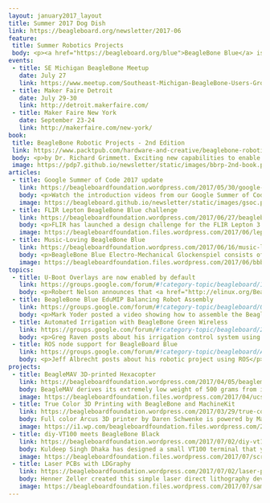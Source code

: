 ```yaml
---
layout: january2017_layout
title: Summer 2017 Dog Dish
link: https://beagleboard.org/newsletter/2017-06
feature:
 title: Summer Robotics Projects
 body: <p><a href="https://beagleboard.org/blue">BeagleBone Blue</a> is taking off, literally as you can see in this <a href="https://youtu.be/B1DssoXzUXw">Tech Talk with Gus</a> of GHI Electronics where Jason Kridner chatted about the usage of BeagleBone programmable real-time (PRU) microcontrollers in applications like quadcopters and the <a href="https://www.renaissancerobotics.com/edumip.html">EduMIP educational robot</a>. The code for both is already in the Debian package feeds, so getting started should be simple. Mark and Jason just got back from the American Society for Engineering Education annual conference where they introduced teaching robotics using BeagleBone Blue to a capacity audience of University-level educators and a capacity overflow audience of students and you can check out <a href="https://beagleboard.org/show/asee">that presentation</a>. There's even a new book released if you need some extra hand holding. If you act today, you can make a proposal to add a thermal camera and get the camera and a BeagleBone Blue for free!</p><p>So much capability to build advanced robotics projects has never before been integrated into as an affordable kit, so I hope you'll check out what projects others are up to this summer and decide to tackle one of your own.</p><p><em><strong>&mdash;Christine Long</strong>, Executive Director</em></p>
events:
 - title: SE Michigan BeagleBone Meetup 
   date: July 27
   link: https://www.meetup.com/Southeast-Michigan-BeagleBone-Users-Group/
 - title: Maker Faire Detroit
   date: July 29-30
   link: http://detroit.makerfaire.com/
 - title: Maker Faire New York
   date: September 23-24
   link: http://makerfaire.com/new-york/
book:
 title: BeagleBone Robotic Projects - 2nd Edition
 link: https://www.packtpub.com/hardware-and-creative/beaglebone-robotic-projects-second-edition
 body: <p>by Dr. Richard Grimmett. Exciting new capabilities to enable even easier DIY robotics with BeagleBone Blue.</p>
 image: https://pdp7.github.io/newsletter/static/images/bbrp-2nd-book.png
articles:
 - title: Google Summer of Code 2017 update 
   link: https://beagleboardfoundation.wordpress.com/2017/05/30/google-summer-of-code-project-videos/
   body: <p>Watch the introduction videos from our Google Summer of Code 2017 students</p>
   image: https://beagleboard.github.io/newsletter/static/images/gsoc.png
 - title: FLIR Lepton BeagleBone Blue challenge 
   link: https://beagleboardfoundation.wordpress.com/2017/06/27/beaglebone-blue-challenge-with-flir-lepton/
   body: <p>FLIR has launched a design challenge for the FLIR Lepton 3 thermal camera and BeagleBone Blue. Submit your project idea for the FLIR challenge by July 21st. The top 5 ideas will receive a BeagleBone Blue and FLIR Lepton 3</p>
   image: https://beagleboardfoundation.files.wordpress.com/2017/06/lepton.png?w=720
 - title: Music-Loving BeagleBone Blue
   link: https://beagleboardfoundation.wordpress.com/2017/06/16/music-loving-beaglebone/
   body: <p>BeagleBone Blue Electro-Mechanical Glockenspiel consists of eight servo motors each with a mallet stick attached to them.</p>
   image: https://beagleboardfoundation.files.wordpress.com/2017/06/bbblue-feat_bright-1.png
topics:
 - title: U-Boot Overlays are now enabled by default
   link: https://groups.google.com/forum/#!category-topic/beagleboard/1ahosuHBUTo
   body: <p>Robert Nelson announces that <a href="http://elinux.org/Beagleboard:BeagleBoneBlack_Debian#Debian_Image_Testing_Snapshots">Debian test images</a> now have <a href="http://elinux.org/Beagleboard:BeagleBoneBlack_Debian#U-Boot_Overlays">U-Boot Overlays</a> enabled by default</p>
 - title: BeagleBone Blue EduMIP Balancing Robot Assembly
   link: https://groups.google.com/forum/#!category-topic/beagleboard/OYq_5NDuN1I
   body: <p>Mark Yoder posted a video showing how to assemble the BeagleBone Blue EduMIP balancing robot.</p>
 - title: Automated Irrigation with BeagleBone Green Wireless
   link: https://groups.google.com/forum/#!category-topic/beagleboard/2hvY9uzh6hc
   body: <p>Greg Raven posts about his irrigation control system using HTML5, WebSockets, and Ecmascript 6</p>
 - title: ROS node support for BeagleBoard Blue
   link: https://groups.google.com/forum/#!category-topic/beagleboard/A551h74hbS0
   body: <p>Jeff Albrecht posts about his robotic project using ROS</p>
projects:
 - title: BeagleMAV 3D-printed Hexacopter
   link: https://beagleboardfoundation.wordpress.com/2017/04/05/beaglemav-3d-printed-hexacopter/
   body: BeagleMAV derives its extremely low weight of 500 grams from its unique monocoque structure that was designed iteratively with modal finite element analysis.
   image: https://beagleboardfoundation.files.wordpress.com/2017/04/ucsd_dronelab_platforms_beaglemav_1.jpg
 - title: True Color 3D Printing with BeagleBone and MachineKit
   link: https://beagleboardfoundation.wordpress.com/2017/03/29/true-color-3d-printing-with-beaglebone-and-machinekit/
   body: Full color Arcus 3D printer by Daren Schwenke is powered by MachineKit on a BeagleBone Black.
   image: https://i1.wp.com/beagleboardfoundation.files.wordpress.com/2017/03/colormixing.jpg?w=720
 - title: diy-VT100 meets BeagleBone Black
   link: https://beagleboardfoundation.wordpress.com/2017/07/02/diy-vt100-meets-beaglebone-black/
   body: Kuldeep Singh Dhaka has designed a small VT100 terminal that you can carry in your hands and connect to any hardware that provide serial interface.
   image: https://beagleboardfoundation.files.wordpress.com/2017/07/screenshot-from-2017-07-02-12-37-21.png?w=720
 - title: Laser PCBs with LDGraphy
   link: https://beagleboardfoundation.wordpress.com/2017/07/02/laser-pcbs-with-ldgraphy/
   body: Henner Zeller created this simple laser direct lithography device for PCB manufacturing.
   image: https://beagleboardfoundation.files.wordpress.com/2017/07/sample-case.jpg?w=720
---
```

